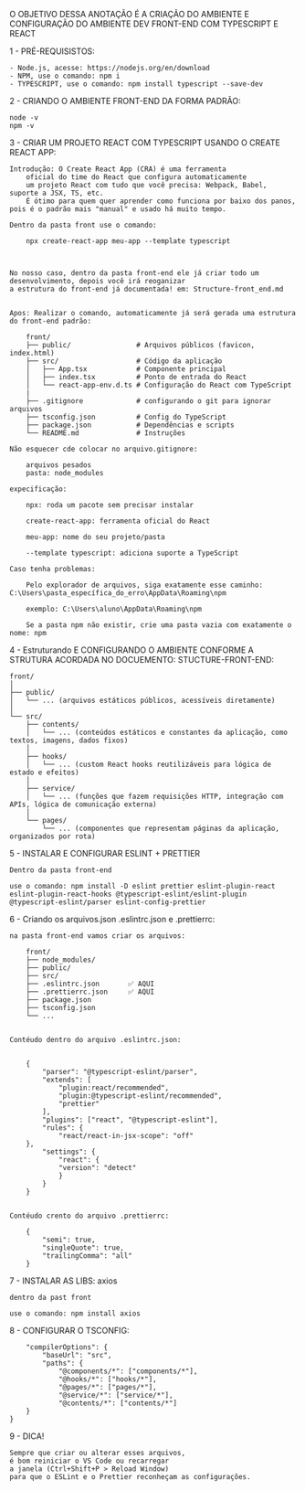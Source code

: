 O OBJETIVO DESSA ANOTAÇÃO É A CRIAÇÃO DO AMBIENTE E CONFIGURAÇÃO DO AMBIENTE DEV FRONT-END COM TYPESCRIPT E REACT

1 - PRÉ-REQUISISTOS:

    - Node.js, acesse: https://nodejs.org/en/download  
    - NPM, use o comando: npm i
    - TYPESCRIPT, use o comando: npm install typescript --save-dev

2 - CRIANDO O AMBIENTE FRONT-END DA FORMA PADRÃO:

    node -v
    npm -v

3 - CRIAR UM PROJETO REACT COM TYPESCRIPT USANDO O CREATE REACT APP:

    Introdução: O Create React App (CRA) é uma ferramenta 
        oficial do time do React que configura automaticamente
        um projeto React com tudo que você precisa: Webpack, Babel, suporte a JSX, TS, etc.
        É ótimo para quem quer aprender como funciona por baixo dos panos, pois é o padrão mais "manual" e usado há muito tempo.

    Dentro da pasta front use o comando: 
        
        npx create-react-app meu-app --template typescript



    No nosso caso, dentro da pasta front-end ele já criar todo um desenvolvimento, depois você irá reoganizar
    a estrutura do front-end já documentada! em: Structure-front_end.md
    

    Apos: Realizar o comando, automaticamente já será gerada uma estrutura do front-end padrão:

        front/
        ├── public/                # Arquivos públicos (favicon, index.html)
        ├── src/                   # Código da aplicação
        │   ├── App.tsx            # Componente principal
        │   ├── index.tsx          # Ponto de entrada do React
        │   └── react-app-env.d.ts # Configuração do React com TypeScript
        |
        ├── .gitignore             # configurando o git para ignorar arquivos 
        ├── tsconfig.json          # Config do TypeScript
        ├── package.json           # Dependências e scripts
        └── README.md              # Instruções

    Não esquecer cde colocar no arquivo.gitignore:  

        arquivos pesados
        pasta: node_modules

    expecificação:

        npx: roda um pacote sem precisar instalar

        create-react-app: ferramenta oficial do React

        meu-app: nome do seu projeto/pasta

        --template typescript: adiciona suporte a TypeScript

    Caso tenha problemas: 

        Pelo explorador de arquivos, siga exatamente esse caminho: C:\Users\pasta_específica_do_erro\AppData\Roaming\npm

        exemplo: C:\Users\aluno\AppData\Roaming\npm 

        Se a pasta npm não existir, crie uma pasta vazia com exatamente o nome: npm


4 - Estruturando E CONFIGURANDO O AMBIENTE CONFORME A STRUTURA ACORDADA NO DOCUEMENTO: STUCTURE-FRONT-END:

    front/
    │
    ├── public/
    │   └── ... (arquivos estáticos públicos, acessíveis diretamente)
    │
    └── src/
        ├── contents/
        │   └── ... (conteúdos estáticos e constantes da aplicação, como textos, imagens, dados fixos)
        │
        ├── hooks/
        │   └── ... (custom React hooks reutilizáveis para lógica de estado e efeitos)
        │
        ├── service/
        │   └── ... (funções que fazem requisições HTTP, integração com APIs, lógica de comunicação externa)
        │
        └── pages/
            └── ... (componentes que representam páginas da aplicação, organizados por rota)

5 - INSTALAR E CONFIGURAR ESLINT + PRETTIER

    Dentro da pasta front-end 

    use o comando: npm install -D eslint prettier eslint-plugin-react eslint-plugin-react-hooks @typescript-eslint/eslint-plugin @typescript-eslint/parser eslint-config-prettier



6 - Criando os arquivos.json .eslintrc.json e .prettierrc:

    na pasta front-end vamos criar os arquivos:

        front/
        ├── node_modules/
        ├── public/
        ├── src/
        ├── .eslintrc.json       ✅ AQUI
        ├── .prettierrc.json     ✅ AQUI
        ├── package.json
        ├── tsconfig.json
        └── ...


    Contéudo dentro do arquivo .eslintrc.json: 
    

        {
            "parser": "@typescript-eslint/parser",
            "extends": [
                "plugin:react/recommended",
                "plugin:@typescript-eslint/recommended",
                "prettier"
            ],
            "plugins": ["react", "@typescript-eslint"],
            "rules": {
                "react/react-in-jsx-scope": "off"
        },
            "settings": {
                "react": {
                "version": "detect"
                }
            }
        }


    Contéudo crento do arquivo .prettierrc:

        {
            "semi": true,
            "singleQuote": true,
            "trailingComma": "all"
        }

7 - INSTALAR AS LIBS: axios

    dentro da past front

    use o comando: npm install axios

8 - CONFIGURAR O TSCONFIG:

        "compilerOptions": {
            "baseUrl": "src",
            "paths": {
                "@components/*": ["components/*"],
                "@hooks/*": ["hooks/*"],
                "@pages/*": ["pages/*"],
                "@service/*": ["service/*"],
                "@contents/*": ["contents/*"]
        }
    }

9 - DICA! 

    Sempre que criar ou alterar esses arquivos, 
    é bom reiniciar o VS Code ou recarregar 
    a janela (Ctrl+Shift+P > Reload Window) 
    para que o ESLint e o Prettier reconheçam as configurações.